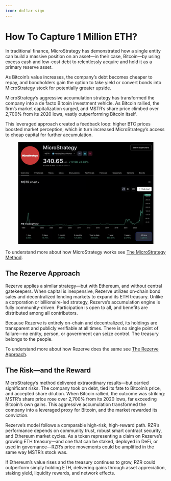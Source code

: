 ```yaml
---
icon: dollar-sign
---
```


# How To Capture 1 Million ETH?

In traditional finance, MicroStrategy has demonstrated how a single entity can build a massive position on an asset—in their case, Bitcoin—by using excess cash and low-cost debt to relentlessly acquire and hold it as a primary reserve asset.

As Bitcoin’s value increases, the company’s debt becomes cheaper to repay, and bondholders gain the option to take yield or convert bonds into MicroStrategy stock for potentially greater upside.

MicroStrategy’s aggressive accumulation strategy has transformed the company into a de facto Bitcoin investment vehicle. As Bitcoin rallied, the firm’s market capitalization surged, and MSTR’s share price climbed over 2,700% from its 2020 lows, vastly outperforming Bitcoin itself.&#x20;

This leveraged approach created a feedback loop: higher BTC prices boosted market perception, which in turn increased MicroStrategy’s access to cheap capital for further accumulation.

<figure><img src="../.gitbook/assets/image (10).png" alt=""><figcaption></figcaption></figure>

To understand more about how MicroStrategy works see [The MicroStrategy Method](the-microstrategy-method.md).

## The Rezerve Approach

Rezerve applies a similar strategy—but with Ethereum, and without central gatekeepers. When capital is inexpensive, Rezerve utilizes on-chain bond sales and decentralized lending markets to expand its ETH treasury. Unlike a corporation or billionaire-led strategy, Rezerve’s accumulation engine is fully community-driven. Participation is open to all, and benefits are distributed among all contributors.

Because Rezerve is entirely on-chain and decentralized, its holdings are transparent and publicly verifiable at all times. There is no single point of failure—no entity, person, or government can seize control. The treasury belongs to the people.

To understand more about how Rezerve does the same see [The Rezerve Approach](./#the-rezerve-approach).

## The Risk—and the Reward

MicroStrategy’s method delivered extraordinary results—but carried significant risks. The company took on debt, tied its fate to Bitcoin’s price, and accepted share dilution. When Bitcoin rallied, the outcome was striking: MSTR’s share price rose over 2,700% from its 2020 lows, far exceeding Bitcoin’s own gains. This aggressive accumulation transformed the company into a leveraged proxy for Bitcoin, and the market rewarded its conviction.

Rezerve’s model follows a comparable high-risk, high-reward path. RZR’s performance depends on community trust, robust smart contract security, and Ethereum market cycles. As a token representing a claim on Rezerve’s growing ETH treasury—and one that can be staked, deployed in DeFi, or used in governance—RZR’s price movements could be amplified in the same way MSTR’s stock was.

If Ethereum’s value rises and the treasury continues to grow, RZR could outperform simply holding ETH, delivering gains through asset appreciation, staking yield, liquidity rewards, and network effects.
